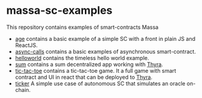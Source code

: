 # massa-sc-examples

This repository contains examples of smart-contracts Massa

- [age](https://github.com/massalabs/massa-sc-examples/tree/main/age) contains a basic example of a simple SC with a front in plain JS and ReactJS.
- [async-calls](https://github.com/massalabs/massa-sc-examples/tree/main/async-calls) contains a basic examples of asynchronous smart-contract.
- [helloworld](https://github.com/massalabs/massa-sc-examples/tree/main/helloworld) contains the timeless hello world example.
- [sum](https://github.com/massalabs/massa-sc-examples/tree/main/sum) contains a sum decentralized app working with [Thyra](https://github.com/massalabs/thyra).
- [tic-tac-toe](https://github.com/massalabs/massa-sc-examples/tree/main/games/tictactoe) contains a tic-tac-toe game. It a full game with smart contract and UI in react that can be deployed to [Thyra](https://github.com/massalabs/thyra).
- [ticker](https://github.com/massalabs/massa-sc-examples/tree/main/ticker) A simple use case of autonomous SC that simulates an oracle on-chain.
